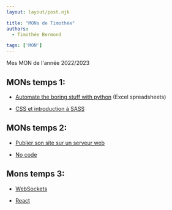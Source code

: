 ```yaml
---
layout: layout/post.njk

title: "MONs de Timothée"
authors:
  - Timothée Bermond

tags: ['MON']
---
```


<!-- début résumé -->
Mes MON de l'année 2022/2023
<!-- fin résumé -->

## MONs temps 1:

- [Automate the boring stuff with python](./Mes_MON/gglAppsScript) (Excel spreadsheets)

- [CSS et introduction à SASS](./Mes_MON/CSS)

## MONs temps 2:

- [Publier son site sur un serveur web](./Mes_MON/ServeurWeb)

- [No code](./Mes_MON/NoCode)

## Mons temps 3:

- [WebSockets](./Mes_MON/WebSockets)

- [React](./Mes_MON/React)